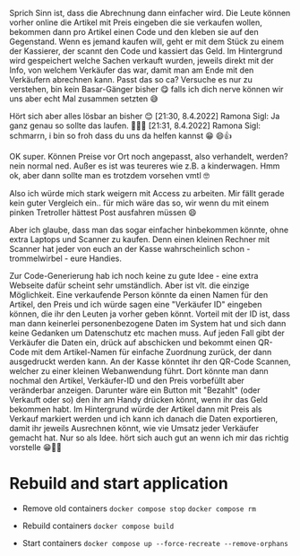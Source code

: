 Sprich Sinn ist, dass die Abrechnung dann einfacher wird. Die Leute können vorher online die Artikel mit Preis eingeben die sie verkaufen wollen, bekommen dann pro Artikel einen Code  und den kleben sie auf den Gegenstand. Wenn es jemand kaufen will, geht er mit dem Stück zu einem der Kassierer, der scannt den Code und kassiert das Geld. Im Hintergrund wird gespeichert welche Sachen verkauft wurden, jeweils direkt mit der Info, von welchem Verkäufer das war, damit man am Ende mit den Verkäufern abrechnen kann. Passt das so ca? Versuche es nur zu verstehen, bin kein Basar-Gänger bisher 😋 falls ich dich nerve können wir uns aber echt Mal zusammen setzten 😅

Hört sich aber alles lösbar an bisher 😊
[21:30, 8.4.2022] Ramona Sigl: Ja ganz genau so sollte das laufen. 👍🏻😁
[21:31, 8.4.2022] Ramona Sigl: schmarrn, i bin so froh dass du uns da helfen kannst 😁
😄👍

OK super. Können Preise vor Ort noch angepasst, also verhandelt, werden?
nein normal ned. Außer es ist was teureres wie z.B. a kinderwagen.
Hmm ok, aber dann sollte man es trotzdem vorsehen vmtl 🤓

Also ich würde mich stark weigern mit Access zu arbeiten. Mir fällt gerade kein guter Vergleich ein.. für mich wäre das so, wir wenn du mit einem pinken Tretroller hättest Post ausfahren müssen 😄

Aber ich glaube, dass man das sogar einfacher hinbekommen könnte, ohne extra Laptops und Scanner zu kaufen. Denn einen kleinen Rechner mit Scanner hat jeder von euch an der Kasse wahrscheinlich schon - trommelwirbel - eure Handies.

Zur Code-Generierung hab ich noch keine zu gute Idee - eine extra Webseite dafür scheint sehr umständlich. Aber ist vlt. die einzige Möglichkeit. Eine verkaufende Person könnte da einen Namen für den Artikel, den Preis und ich würde sagen eine "Verkäufer ID" eingeben können, die ihr den Leuten ja vorher geben könnt. Vorteil mit der ID ist, dass man dann keinerlei personenbezogene Daten im System hat und sich dann keine Gedanken um Datenschutz etc machen muss. Auf jeden Fall gibt der Verkäufer die Daten ein, drück auf abschicken und bekommt einen QR-Code mit dem Artikel-Namen für einfache Zuordnung zurück, der dann ausgedruckt werden kann. An der Kasse könntet ihr den QR-Code Scannen, welcher zu einer kleinen Webanwendung führt. Dort könnte man dann nochmal den Artikel, Verkäufer-ID und den Preis vorbefüllt aber veränderbar anzeigen. Darunter wäre ein Button mit "Bezahlt" (oder Verkauft oder so) den ihr am Handy drücken könnt, wenn ihr das Geld bekommen habt. Im Hintergrund würde der Artikel dann mit Preis als Verkauf markiert werden und ich kann ich danach die Daten exportieren, damit ihr jeweils Ausrechnen könnt, wie vie Umsatz jeder Verkäufer gemacht hat. Nur so als Idee.
hört sich auch gut an wenn ich mir das richtig vorstelle 😁👍🏻


# Rebuild and start application
- Remove old containers
`docker compose stop`
`docker compose rm`

- Rebuild containers
`docker compose build`

- Start containers
`docker compose up --force-recreate --remove-orphans`